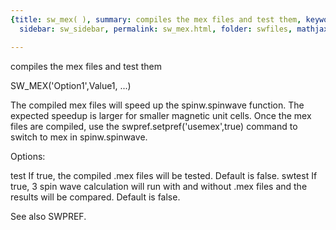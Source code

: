 ```yaml
---
{title: sw_mex( ), summary: compiles the mex files and test them, keywords: sample,
  sidebar: sw_sidebar, permalink: sw_mex.html, folder: swfiles, mathjax: 'true'}

---
```

compiles the mex files and test them
 
SW_MEX('Option1',Value1, ...)
 
The compiled mex files will speed up the spinw.spinwave function. The
expected speedup is larger for smaller magnetic unit cells. Once the mex
files are compiled, use the swpref.setpref('usemex',true) command to
switch to mex in spinw.spinwave.
 
Options:
 
test      If true, the compiled .mex files will be tested. Default is
          false.
swtest    If true, 3 spin wave calculation will run with and without .mex
          files and the results will be compared. Default is false.
 
See also SWPREF.
 
